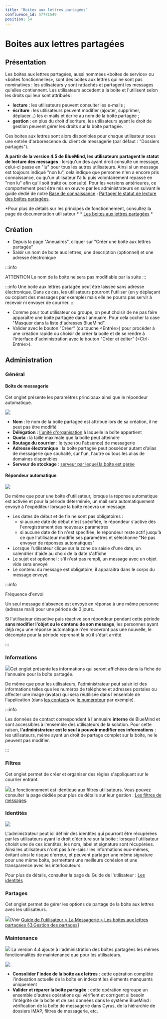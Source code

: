 ```yaml
---
title: "Boites aux lettres partagées"
confluence_id: 57771549
position: 54
---
```

# Boites aux lettres partagées


## Présentation

Les boites aux lettres partagées, aussi nommées «boites de service» ou «boites fonctionnelles», sont des boites aux lettres qui ne sont pas nominatives : les utilisateurs y sont rattachés et partagent les messages qu'elles contiennent.
Les utilisateurs accèdent à la boite et l'utilisent selon les droits qui leur sont attribués :

- **lecture** : les utilisateurs peuvent consulter les e-mails ;
- **écriture** : les utilisateurs peuvent modifier (ajouter, supprimer, déplacer...) les e-mails et écrire au nom de la boîte partagée ;
- **gestion** : en plus du droit d'écriture, les utilisateurs ayant le droit de gestion peuvent gérer les droits sur la boite partagée.


Ces boites aux lettres sont alors disponibles pour chaque utilisateur sous une entrée d'arborescence du client de messagerie (par défaut : "Dossiers partagés").

**A partir de la version 4.5 de BlueMind, les utilisateurs partagent le statut de lecture des messages** : lorsqu'un des ayant droit consulte un message, celui-ci passe en "lu" pour tous les autres utilisateurs. Ainsi si un message est toujours indiqué "non lu", cela indique que personne n'en a encore pris connaissance, ou qu'un utilisateur l'a lu puis volontairement repassé en "non lu" afin qu'il soit traité ou consulté.
Pour les versions antérieures, ce comportement peut être mis en œuvre par les administrateurs en suivant le guide dédié de notre [Base de connaissance](/Base_de_connaissance/) : [Partager le statut de lecture des boîtes partagées](/Base_de_connaissance/Partager_le_statut_de_lecture_des_boîtes_partagées/).

*Pour plus de détails sur les principes de fonctionnement, consultez la page de documentation utilisateur * * [Les boites aux lettres partagées](/Guide_de_l_utilisateur/La_messagerie/Les_boites_aux_lettres_partagées/) *


## Création

- Depuis la page "Annuaires", cliquer sur "Créer une boite aux lettres partagée"
- Saisir un nom de boite aux lettres, une description (optionnel) et une adresse électronique


:::info

ATTENTION
Le nom de la boite ne sera pas modifiable par la suite
:::


:::info
Une boite aux lettres partagée peut être laissée sans adresse électronique. Dans ce cas, les utilisateurs pourront l'utiliser (en y déplaçant ou copiant des messages par exemple) mais elle ne pourra pas servir à recevoir ni envoyer de courrier.
:::

- Comme pour tout utilisateur ou groupe, on peut choisir de ne pas faire apparaître une boite partagée dans l'annuaire. Pour cela cocher la case "Masquer dans la liste d'adresses BlueMind".
- Valider avec le bouton "Créer" (ou touche &lt;Entrée>) pour procéder à une création rapide ou choisir de créer la boite et de se rendre à l'interface d'administration avec le bouton "Créer et éditer" (&lt;Ctrl-Entrée>).


## Administration

### Général

#### Boîte de messagerie

Cet onglet présente les paramètres principaux ainsi que le répondeur automatique.

![](../../attachments/57771549/66096503.png)

- **Nom** : le nom de la boîte partagée est attribué lors de sa création, il ne peut pas être modifié
- **Délégation** : [l'unité d'organisation](/Guide_de_l_administrateur/Gestion_des_entités/Utilisateurs/L_administration_déléguée/) à laquelle la boîte appartient
- **Quota** : la taille maximale que la boîte peut atteindre
- **Routage du courrier** : le type (ou l'absence) de messagerie
- **Adresse électronique** : la boîte partagée peut posséder autant d'alias de messagerie que souhaité, sur l'un, l'autre ou tous les alias de domaines disponibles
- **Serveur de stockage** : [serveur par lequel la boîte est gérée](/Guide_d_installation/Installation/Installation_avec_répartition_des_données_sur_plusieurs_serveurs/)


#### Répondeur automatique

![](../../attachments/57771549/66096502.png)

De même que pour une boîte d'utilisateur, lorsque la réponse automatique est activée et pour la période déterminée, un mail sera automatiquement envoyé à l'expéditeur lorsque la boîte recevra un message.

- Les dates de début et de fin ne sont pas obligatoires :
    - si aucune date de début n'est spécifiée, le répondeur s'active dès l'enregistrement des nouveaux paramètres
    - si aucune date de fin n'est spécifiée, le répondeur reste actif jusqu'à ce que l'utilisateur modifie ses paramètres et sélectionne "Ne pas envoyer de réponses automatiques"
- Lorsque l'utilisateur clique sur la zone de saisie d'une date, un calendrier d'aide au choix de la date s'affiche
- Le sujet est optionnel : s'il n'est pas rempli, un message avec un objet vide sera envoyé
- Le contenu du message est obligatoire, il apparaitra dans le corps du message envoyé.


:::info

Fréquence d'envoi

Un seul message d'absence est envoyé en réponse à une même personne (adresse mail) pour une période de 3 jours.

Si l'utilisateur désactive puis réactive son répondeur pendant cette période **sans modifier l'objet ou le contenu de son message**, les personnes ayant déjà reçu une réponse automatique n'en recevront pas une nouvelle, le décompte pour la période reprenant là où il s'était arrêté.

:::

### Informations

![](../../attachments/57771549/66096501.png)Cet onglet présente les informations qui seront affichées dans la fiche de l'annuaire pour la boîte partagée.

De même que pour les utilisateurs, l'administrateur peut saisir ici des informations telles que les numéros de téléphone et adresses postales ou affecter une image (avatar) qui sera réutilisée dans l'ensemble de l'application (dans [les contacts](https://forge.bluemind.net/confluence/display/DA/.Les+contacts+vBM-4.0) ou [le numéroteur](https://forge.bluemind.net/confluence/display/DA/.La+telephonie+vBM-4.0) par exemple).


:::info

Les données de contact correspondent à l'annuaire **interne** de BlueMind et sont accessibles à l'ensemble des utilisateurs de la solution. Pour cette raison, **l'administrateur est le seul à pouvoir modifier ces informations** : les utilisateurs, même ayant un droit de partage complet sur la boîte, ne le peuvent pas modifier.

:::

### Filtres

Cet onglet permet de créer et organiser des règles s'appliquant sur le courrier entrant.

![](../../attachments/57771549/66096500.png)Le fonctionnement est identique aux filtres utilisateurs. Vous pouvez consulter la page dédiée pour plus de détails sur leur gestion : [Les filtres de messages](/Guide_de_l_utilisateur/La_messagerie/Les_filtres_de_messages/).

### Identités

![](../../attachments/57771549/66096498.png)

L'administrateur peut ici définir des identités qui pourront être récupérées par les utilisateurs ayant le droit d'écriture sur la boite : lorsque l'utilisateur choisit une de ces identités, les nom, label et signature sont récupérées. Ainsi les utilisateurs n'ont pas à re-saisir les informations eux-mêmes, évitant ainsi le risque d'erreur, et peuvent partager une même signature pour une même boîte, permettant une meilleure cohésion et une transparence avec les interlocuteurs.

Pour plus de détails, consulter la page du Guide de l'utilisateur : [Les identités](/Guide_de_l_utilisateur/La_messagerie/Les_identités/)

### Partages

Cet onglet permet de gérer les options de partage de la boite aux lettres avec les utilisateurs.

![](../../attachments/57771549/66096499.png)[Voir [Guide de l'utilisateur > La Messagerie > Les boites aux lettres partagées §3.Gestion des partages](/Guide_de_l_utilisateur/La_messagerie/Les_boites_aux_lettres_partagées/)]

### Maintenance

![](../../attachments/57770017/66096240.png) La version 4.4 ajoute à l'administration des boîtes partagées les mêmes fonctionnalités de maintenance que pour les utilisateurs.

![](../../attachments/57771549/66096497.png)

- **Consolider l'index de la boîte aux lettres** : cette opération complète l'indexation actuelle de la boîte en indexant les éléments manquants uniquement
- **Valider et réparer la boîte partagée** : cette opération regroupe un ensemble d'autres opérations qui vérifient et corrigent si besoin l'intégrité de la boîte et de ses données dans le système BlueMind : vérification de la boîte de messagerie dans Cyrus, de la hiérarchie de dossiers IMAP, filtres de messagerie, etc.


